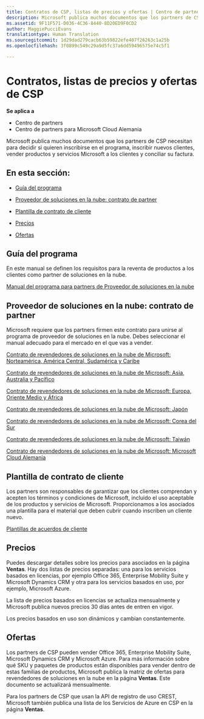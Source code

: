```yaml
---
title: Contratos de CSP, listas de precios y ofertas | Centro de partners
description: Microsoft publica muchos documentos que los partners de CSP necesitan para decidir si quieren inscribirse en el programa, inscribir nuevos clientes, vender productos y servicios Microsoft a los clientes y conciliar su factura.
ms.assetid: 9F11F571-D036-4C36-8440-8D20ED9F0CD2
author: MaggiePucciEvans
translationtype: Human Translation
ms.sourcegitcommit: 1d29dad279cacb63b59822efe407f26263c1a25b
ms.openlocfilehash: 3f0899c549c29a9d5fc37a6dd59496575e74c5f1

---
```


# Contratos, listas de precios y ofertas de CSP

**Se aplica a**

-  Centro de partners
-  Centro de partners para Microsoft Cloud Alemania

Microsoft publica muchos documentos que los partners de CSP necesitan para decidir si quieren inscribirse en el programa, inscribir nuevos clientes, vender productos y servicios Microsoft a los clientes y conciliar su factura.

## En esta sección:


-   [Guía del programa](#programguide)

-   [Proveedor de soluciones en la nube: contrato de partner](#partneragreement)

-   [Plantilla de contrato de cliente](#customeragreementtemplate)

-   [Precios](#pricing)

-   [Ofertas](#offers)

## <a href="" id="programguide"></a>Guía del programa


En este manual se definen los requisitos para la reventa de productos a los clientes como partner de soluciones en la nube.

[Manual del programa para partners de Proveedor de soluciones en la nube](http://go.microsoft.com/fwlink/p/?LinkId=617100)

## <a href="" id="partneragreement"></a>Proveedor de soluciones en la nube: contrato de partner


Microsoft requiere que los partners firmen este contrato para unirse al programa de proveedor de soluciones en la nube. Debes seleccionar el manual adecuado para el mercado en el que vas a vender.

[Contrato de revendedores de soluciones en la nube de Microsoft: Norteamérica, América Central, Sudamérica y Caribe](http://go.microsoft.com/fwlink/p/?LinkId=617094)

[Contrato de revendedores de soluciones en la nube de Microsoft: Asia, Australia y Pacífico](http://go.microsoft.com/fwlink/p/?LinkId=617095)

[Contrato de revendedores de soluciones en la nube de Microsoft: Europa, Oriente Medio y África](http://go.microsoft.com/fwlink/p/?LinkId=617096)

[Contrato de revendedores de soluciones en la nube de Microsoft: Japón](http://go.microsoft.com/fwlink/p/?LinkId=617097)

[Contrato de revendedores de soluciones en la nube de Microsoft: Corea del Sur](http://go.microsoft.com/fwlink/p/?LinkId=617098)

[Contrato de revendedores de soluciones en la nube de Microsoft: Taiwán](http://go.microsoft.com/fwlink/p/?LinkId=617099)

[Contrato de revendedores de soluciones en la nube de Microsoft: Microsoft Cloud Alemania](https://go.microsoft.com/fwlink/p/?linkid=831385)

## <a href="" id="customeragreementtemplate"></a>Plantilla de contrato de cliente


Los partners son responsables de garantizar que los clientes comprendan y acepten los términos y condiciones de Microsoft, incluido el uso aceptable de los productos y servicios de Microsoft. Proporcionamos a los asociados una plantilla para el material que deben cubrir cuando inscriben un cliente nuevo.

[Plantillas de acuerdos de cliente](agreements.md)

## Precios


Puedes descargar detalles sobre los precios para asociados en la página **Ventas**. Hay dos listas de precios separadas: una para los servicios basados en licencias, por ejemplo Office 365, Enterprise Mobility Suite y Microsoft Dynamics CRM y otra para los servicios basados en uso, por ejemplo, Microsoft Azure.

La lista de precios basados en licencias se actualiza mensualmente y Microsoft publica nuevos precios 30 días antes de entren en vigor.

Los precios basados en uso son dinámicos y cambian constantemente.

## Ofertas


Los partners de CSP pueden vender Office 365, Enterprise Mobility Suite, Microsoft Dynamics CRM y Microsoft Azure. Para más información sobre qué SKU y paquetes de productos están disponibles para vender dentro de estas familias de productos, Microsoft publica la matriz de ofertas para revendedores de soluciones en la nube en la página **Ventas**. Este documento se actualizará mensualmente.

Para los partners de CSP que usan la API de registro de uso CREST, Microsoft también publica una lista de los Servicios de Azure en CSP en la página **Ventas**.

 

 






<!--HONumber=Jan17_HO2-->


